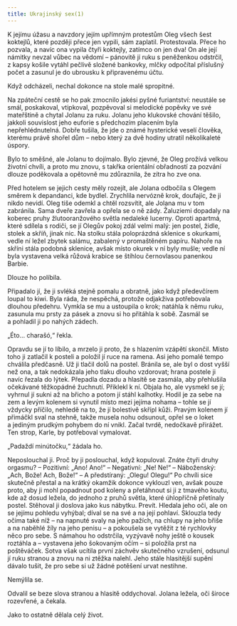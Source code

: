 ```yaml
---
title: Ukrajinský sex(1)
---
```


K jejímu úžasu a navzdory jejím upřímným protestům Oleg všech šest koktejlů, které později přece jen vypili, sám zaplatil. Protestovala. Přece ho pozvala, a navíc ona vypila čtyři koktejly, zatímco on jen dva! On ale její námitky nevzal vůbec na vědomí – pánovitě jí ruku s peněženkou odstrčil, z kapsy košile vytáhl pečlivě složené bankovky, mlčky odpočítal příslušný počet a zasunul je do ubrousku k připravenému účtu.

  

Když odcházeli, nechal dokonce na stole malé spropitné.

Na zpáteční cestě se ho pak zmocnilo jakési pyšné furiantství: neustále se smál, poskakoval, vtipkoval, pozpěvoval si melodické popěvky ve své mateřštině a chytal Jolanu za ruku. Jolanu jeho klukovské chování těšilo, jakkoli souvislost jeho euforie s předchozím placením byla nepřehlédnutelná. Dobře tušila, že jde o známé hysterické veselí člověka, kterému právě shořel dům – nebo který za dvě hodiny utratil několikaleté úspory.

Bylo to směšné, ale Jolanu to dojímalo. Bylo zjevné, že Oleg prožívá velkou životní chvíli, a proto mu znovu, s takřka orientální obřadností za pozvání dlouze poděkovala a opětovně mu zdůraznila, že zítra ho zve ona.

Před hotelem se jejich cesty měly rozejít, ale Jolana odbočila s Olegem směrem k depandanci, kde bydlel. Zrychlila nervózně krok, doufajíc, že ji nikdo nevidí. Oleg tiše odemkl a chtěl rozsvítit, ale Jolana mu v tom zabránila. Sama dveře zavřela a opřela se o ně zády. Žaluziemi dopadaly na koberec pruhy žlutooranžového světla nedaleké lucerny. Oproti apartmá, které sdílela s rodiči, se jí Olegův pokoj zdál velmi malý: jen postel, židle, stolek a skříň, jinak nic. Na stolku stála poloprázdná sklenice s okurkami, vedle ní ležel zbytek salámu, zabalený v promaštěném papíru. Nahoře na skříni stála podobná sklenice, avšak místo okurek v ní byly mušle; vedle ní byla vystavena velká růžová krabice se štíhlou černovlasou panenkou Barbie.

Dlouze ho políbila.

Připadalo jí, že ji svléká stejně pomalu a obratně, jako když předevčírem loupal to kiwi. Byla ráda, že nespěchá, protože odjakživa potřebovala dlouhou předehru. Vymkla se mu a ustoupila o krok; natáhla k němu ruku, zasunula mu prsty za pásek a znovu si ho přitáhla k sobě. Zasmál se a pohladil ji po nahých zádech.

„Éto… charašó,“ řekla.

Opravdu se jí to líbilo, a mrzelo ji proto, že s hlazením vzápětí skončil. Místo toho ji zatlačil k posteli a položil jí ruce na ramena. Asi jeho pomalé tempo chválila předčasně. Už ji tlačil dolů na postel. Bránila se, ale byl o dost vyšší než ona, a tak nedokázala jeho tlaku dlouho vzdorovat; hrana postele ji navíc řezala do lýtek. Přepadla dozadu a hlasitě se zasmála, aby přehlušila očekávané těžkopádné žuchnutí. Přiklekl k ní. Objala ho, ale vysmekl se jí; vyhrnul jí sukni až na břicho a potom jí stáhl kalhotky. Hodil je za sebe na zem a levým kolenem si vynutil místo mezi jejíma nohama – tohle se jí vždycky příčilo, nehledě na to, že jí bolestivě skřípl kůži. Pravým kolenem jí přimáčkl sval na stehně, takže musela nohu odsunout, opřel se o loket a jediným prudkým pohybem do ní vnikl. Začal tvrdě, nedočkavě přirážet. Ten strop, Karle, by potřeboval vymalovat.

„Padaždí minútočku,“ žádala ho.

Neposlouchal ji. Proč by ji poslouchal, když kopuloval. Znáte čtyři druhy orgasmu? – Pozitivní: „Ano! Ano!“ – Negativní: „Ne! Ne!“ – Náboženský: „Ach, Bože! Ach, Bože!“ – A předstíraný: „Olegu! Olegu!“ Po chvíli sice skutečně přestal a na krátký okamžik dokonce vyklouzl ven, avšak pouze proto, aby ji mohl popadnout pod koleny a přetáhnout si ji z tmavého koutu, kde až dosud ležela, do jednoho z pruhů světla, které úhlopříčně přetínaly postel. Stěhoval ji doslova jako kus nábytku. Prevít. Hledala jeho oči, ale on se jejímu pohledu vyhýbal; díval se na své a na její pohlaví. Sklouzla tedy očima také níž – na napnuté svaly na jeho pažích, na chlupy na jeho břiše a na naběhlé žíly na jeho penisu – a pokoušela se vytěžit z té rychlovky něco pro sebe. S námahou ho odstrčila, vyzývavě nohy ještě o kousek roztáhla a – vystavena jeho šokovaným očím – si položila prst na poštěváček. Sotva však ucítila první záchvěv skutečného vzrušení, odsunul jí ruku stranou a znovu na ni ztěžka nalehl. Jeho stále hlasitější supění dávalo tušit, že pro sebe si už žádné potěšení urvat nestihne.

Nemýlila se.

Odvalil se beze slova stranou a hlasitě oddychoval. Jolana ležela, oči široce rozevřené, a čekala.

Jako to ostatně dělala celý život.
